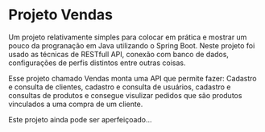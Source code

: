 # Projeto Vendas

Um projeto relativamente simples para colocar em prática e mostrar um pouco da progranação em Java utilizando o Spring Boot. Neste projeto foi usado as técnicas de RESTfull API,
conexão com banco de dados, configurações de perfis distintos entre outras coisas.

Esse projeto chamado Vendas monta uma API que permite fazer: Cadastro e consulta de clientes, cadastro e consulta de usuários, cadastro e consultas de produtos e 
consegue visulizar pedidos que são produtos vinculados a uma compra de um cliente.

Este projeto ainda pode ser aperfeiçoado...
